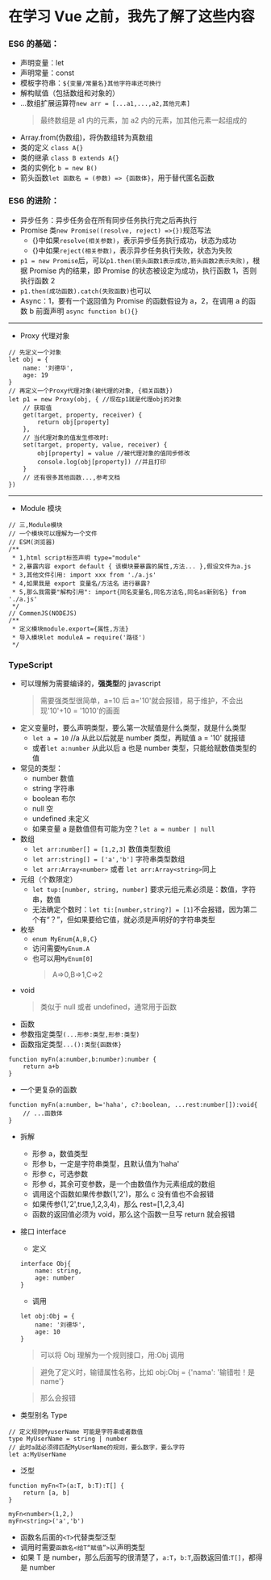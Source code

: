# 在学习 Vue 之前，我先了解了这些内容

### ES6 的基础：

- 声明变量：let
- 声明常量：const
- 模板字符串：`${变量/常量名}其他字符串还可换行`
- 解构赋值（包括数组和对象的）
- ...数组扩展运算符`new arr = [...a1,...,a2,其他元素]`
  > 最终数组是 a1 内的元素，加 a2 内的元素，加其他元素一起组成的
- Array.from(伪数组)，将伪数组转为真数组
- 类的定义 `class A{}`
- 类的继承 `class B extends A{}`
- 类的实例化 `b = new B()`
- 箭头函数`let 函数名 = (参数) => {函数体}`，用于替代匿名函数

### ES6 的进阶：

- 异步任务：异步任务会在所有同步任务执行完之后再执行
- Promise 类`new Promise((resolve, reject) =>{})`规范写法
  - {}中如果`resolve(相关参数)`，表示异步任务执行成功，状态为成功
  - {}中如果`reject(相关参数)`，表示异步任务执行失败，状态为失败
- `p1 = new Promise`后，可以`p1.then(箭头函数1表示成功,箭头函数2表示失败)`，根据 Promise 内的结果，即 Promise 的状态被设定为成功，执行函数 1，否则执行函数 2
- `p1.then(成功函数).catch(失败函数)`也可以
- Async：1，要有一个返回值为 Promise 的函数假设为 a，2，在调用 a 的函数 b 前面声明 `async function b(){}`

---

- Proxy 代理对象

```
// 先定义一个对象
let obj = {
    name: '刘德华',
    age: 19
}
// 再定义一个Proxy代理对象(被代理的对象, {相关函数})
let p1 = new Proxy(obj, { //现在p1就是代理obj的对象
    // 获取值
    get(target, property, receiver) {
        return obj[property]
    },
    // 当代理对象的值发生修改时:
    set(target, property, value, receiver) {
        obj[property] = value //被代理对象的值同步修改
        console.log(obj[property]) //并且打印
    }
    // 还有很多其他函数...,参考文档
})
```

---

- Module 模块

```
// 三,Module模块
// 一个模块可以理解为一个文件
// ESM(浏览器)
/**
 * 1,html script标签声明 type="module"
 * 2,暴露内容 export default { 该模块要暴露的属性,方法... },假设文件为a.js
 * 3,其他文件引用: import xxx from './a.js'
 * 4,如果我是 export 变量名/方法名 进行暴露?
 * 5,那么我需要"解构引用": import{同名变量名,同名方法名,同名as新别名} from './a.js'
 */
// CommenJS(NODEJS)
/**
 * 定义模块module.export={属性,方法}
 * 导入模块let moduleA = require('路径')
 */
```

### TypeScript

- 可以理解为需要编译的，**强类型**的 javascript
  > 需要强类型很简单，a=10 后 a='10'就会报错，易于维护，不会出现'10'+10 = '1010'的画面
- 定义变量时，要么声明类型，要么第一次赋值是什么类型，就是什么类型
  - `let a = 10` //a 从此以后就是 number 类型，再赋值 a = '10' 就报错
  - 或者`let a:number` 从此以后 a 也是 number 类型，只能给赋数值类型的值
- 常见的类型：
  - number 数值
  - string 字符串
  - boolean 布尔
  - null 空
  - undefined 未定义
  - 如果变量 a 是数值但有可能为空？`let a = number | null`
- 数组
  - `let arr:number[] = [1,2,3]` 数值类型数组
  - `let arr:string[] = ['a','b']` 字符串类型数组
  - `let arr:Array<number>` 或者 `let arr:Array<string>`同上
- 元组（个数限定）
  - `let tup:[number, string, number]` 要求元组元素必须是：数值，字符串，数值
  - 无法确定个数时：`let ti:[number,string?] = [1]`不会报错，因为第二个有“？”，但如果要给它值，就必须是声明好的字符串类型
- 枚举
  - `enum MyEnum{A,B,C}`
  - 访问需要`MyEnum.A`
  - 也可以用`MyEnum[0]`
    > A=>0,B=>1,C=>2
- void
  > 类似于 null 或者 undefined，通常用于函数
- 函数
- 参数指定类型`(...形参:类型,形参:类型)`
- 函数指定类型`...():类型{函数体}`

```
function myFn(a:number,b:number):number {
    return a+b
}
```

- 一个更复杂的函数

```
function myFn(a:number, b='haha', c?:boolean, ...rest:number[]):void{
    // ...函数体
}
```

- 拆解

  - 形参 a，数值类型
  - 形参 b，一定是字符串类型，且默认值为'haha'
  - 形参 c，可选参数
  - 形参 d，其余可变参数，是一个由数值作为元素组成的数组
  - 调用这个函数如果传参数(1,'2')，那么 c 没有值也不会报错
  - 如果传参(1,'2',true,1,2,3,4)，那么 rest=[1,2,3,4]
  - 函数的返回值必须为 void，那么这个函数一旦写 return 就会报错

- 接口 interface

  - 定义

  ```
  interface Obj{
      name: string,
      age: number
  }
  ```

  - 调用

  ```
  let obj:Obj = {
      name: '刘德华',
      age: 10
  }
  ```

  > 可以将 Obj 理解为一个规则接口，用:Obj 调用

  > 避免了定义时，输错属性名称，比如 obj:Obj = {'nama': '输错啦！是 name'}

  > 那么会报错

- 类型别名 Type

```
// 定义规则MyuserName 可能是字符串或者数值
type MyUserName = string | number
// 此时a就必须得匹配MyUserName的规则，要么数字，要么字符
let a:MyUserName
```

- 泛型

```
function myFn<T>(a:T, b:T):T[] {
    return [a, b]
}

myFn<number>(1,2,)
myFn<string>('a','b')
```

- 函数名后面的`<T>`代替类型泛型
- 调用时需要`函数名<给T“赋值”>`以声明类型
- 如果 T 是 number，那么后面写的很清楚了，`a:T`，`b:T`,函数返回值:`T[]`，都得是 number
